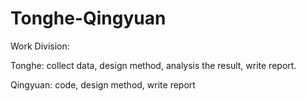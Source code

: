 Tonghe-Qingyuan
===============

Work Division:

Tonghe: collect data, design method, analysis the result, write report.

Qingyuan: code, design method, write report
